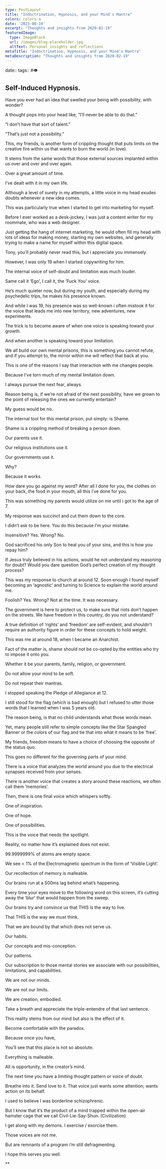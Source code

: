```yaml
---
type: PostLayout
title: "Indoctrination, Hypnosis, and your Mind's Mantra"
colors: colors-a
date: '2023-08-19'
excerpt: "Thoughts and insights from 2020-02-19"
featuredImage:
  type: ImageBlock
  url: /images/blog-placeholder.jpg
  altText: Personal insights and reflections
metaTitle: "Indoctrination, Hypnosis, and your Mind's Mantra"
metaDescription: "Thoughts and insights from 2020-02-19"
---
```

date:: 
tags:: #👁

## Self-Induced Hypnosis.

Have you ever had an idea that swelled your being with possibility, with wonder?

A thought pops into your head like, “I’ll never be able to do that.”

“I don’t have that sort of talent.”

“That’s just not a possibility.”

This, my friends, is another form of crippling thought that puts limits on the creative fire within us that wants to burn the world (in love).

It stems from the same words that those external sources implanted within us over and over and over again.

Over a great amount of time.

I’ve dealt with it in my own life.

Although a level of surety in my attempts, a little voice in my head exudes doubts whenever a new idea comes.

This was particularly true when I started to get into marketing for myself.

Before I ever worked as a desk-jockey, I was just a content writer for my roommate, who was a web designer.

Just getting the hang of internet marketing, he would often fill my head with lots of ideas for making money, starting my own websites, and generally trying to make a name for myself within this digital space.

Tony, you’ll probably never read this, but i appreciate you immensely.

However, I was only 19 when I started copywriting for him.

The internal voice of self-doubt and limitation was much louder.

Same call it ‘Ego’, I call it, the ‘Fuck You’ voice.

He’s much quieter now, but during my youth, and especially during my psychedelic trips, he makes his presence known.

And while I was 19, his presence was so well-known i often mistook it for the voice that leads me into new territory, new adventures, new experiments.

The trick is to become aware of when one voice is speaking toward your growth.

And when another is speaking toward your limitation.

We all build our own mental prisons, this is something you cannot refute, and if you attempt to, the mirror within me will reflect that back at you.

This is one of the reasons I say that interaction with me changes people.

Because I've torn much of my mental limitation down.

I always pursue the next fear, always.

Reason being is, if we’re not afraid of the next possibility, have we grown to the point of releasing the ones we currently entertain?

My guess would be no.

The internal tool for this mental prison, put simply: is Shame.

Shame is a crippling method of breaking a person down.

Our parents use it.

Our religious institutions use it.

Our governments use it.

Why?

Because it works.

How dare you go against my word? After all I done for you, the clothes on your back, the food in your mouth, all this i’ve done for you.

This was something my parents would utilize on me until i got to the age of 7.

My response was succinct and cut them down to the core.

I didn’t ask to be here. You do this because I’m your mistake.

Insensitive? Yes. Wrong? No.

God sacrificed his only Son to heal you of your sins, and this is how you repay him?

If Jesus truly believed in his actions, would he not understand my reasoning for doubt? Would you dare question God’s perfect creation of my thought process?

This was my response to church at around 12. Soon enough I found myself becoming an ‘agnostic’ and turning to Science to explain the world around me.

Foolish? Yes. Wrong? Not at the time. It was necessary.

The government is here to protect us, to make sure that riots don’t happen on the streets. We have freedom in this country, do you not understand?

A true definition of ‘rights’ and ‘freedom’ are self-evident, and shouldn’t require an authority figure in order for these concepts to hold weight.

This was me at around 18, when I became an Anarchist. 

Fact of the matter is, shame should not be co-opted by the entities who try to impose it onto you.

Whether it be your parents, family, religion, or government.

Do not allow your mind to be soft.

Do not repeat their mantras.

I stopped speaking the Pledge of Allegiance at 12.

I still stood for the flag (which is bad enough) but I refused to utter those words that I learned when I was 5 years old.

The reason being, is that no child understands what those words mean.

Yet, many people still refer to simple concepts like the Star Spangled Banner or the colors of our flag and tie that into what it means to be ‘free’.

My friends, freedom means to have a choice of choosing the opposite of the status quo.

This goes no different for the governing parts of your mind.

There is a voice that analyzes the world around you due to the electrical synapses received from your senses.

There is another voice that creates a story around these reactions, we often call them ‘memories’.

Then, there is one final voice which whispers softly. 

One of inspiration.

One of hope.

One of possibilities.

This is the voice that needs the spotlight.

Reality, no matter how it’s explained does not exist.

99.9999999% of atoms are empty space.

We see < 1% of the Electromagnetic spectrum in the form of ‘Visible Light’.

Our recollection of memory is malleable. 

Our brains run at a 500ms lag behind what’s happening.

Every time your eyes move to the following word on this screen, it’s cutting away the ‘blur’ that would happen from the sweep.

Our brains try and convince us that THIS is the way to live.

That THIS is the way we must think.

That we are bound by that which does not serve us.

Our habits.

Our concepts and mis-conception.

Our patterns.

Our subscription to those mental stories we associate with our possibilities, limitations, and capabilities.

We are not our minds.

We are not our limits.

We are creation, embodied.

Take a breath and appreciate the triple-entendre of that last sentence.

This reality stems from our mind but also is the effect of it.

Become comfortable with the paradox.

Because once you have,

You’ll see that this place is not so absolute.

Everything is malleable.

All is opportunity, in the creator’s mind.

The next time you have a limiting thought pattern or voice of doubt.

Breathe into it. Send love to it. That voice just wants some attention; wants action on its behalf.

I used to believe I was borderline schizophrenic.

But I know that it’s the product of a mind trapped within the open-air hamster cage that we call Civil-Lie-Say-Shun. (Civilization)

I get along with my demons. I exercise / exorcise them.

Those voices are not me.

But are remnants of a program i’m still defragmenting.

I hope this serves you well.

\*\*